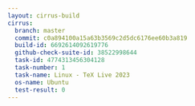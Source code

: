 ```yaml
---
layout: cirrus-build
cirrus:
  branch: master
  commit: c0a894100a15a63b3569c2d5dc6176ee60b3a819
  build-id: 6692614092619776
  github-check-suite-id: 38522998644
  task-id: 4774313456304128
  task-number: 1
  task-name: Linux - TeX Live 2023
  os-name: Ubuntu
  test-result: 0
---
```

